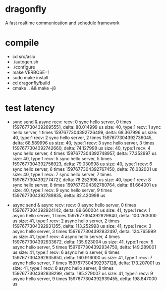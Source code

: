 # dragonfly
A fast realtime communication and schedule framework

# compile
 - cd src/asio
 - ./autogen.sh
 - ./configure
 - make VERBOSE=1
 - sudo make install
 - cd dragonfly/build
 - cmake .. && make -j8



# test latency
 - sync send & async recv:
recv: 0 sync hello server, 0 times 1597677304392695551, delta: 80.014999 us
size: 40, type:1
recv: 1 sync hello server, 1 times 1597677304392726499, delta: 68.367996 us
size: 40, type:1
recv: 2 sync hello server, 2 times 1597677304392736045, delta: 68.589996 us
size: 40, type:1
recv: 3 sync hello server, 3 times 1597677304392742660, delta: 74.127998 us
size: 40, type:1
recv: 4 sync hello server, 4 times 1597677304392748957, delta: 77.352997 us
size: 40, type:1
recv: 5 sync hello server, 5 times 1597677304392756923, delta: 79.030998 us
size: 40, type:1
recv: 6 sync hello server, 6 times 1597677304392767450, delta: 76.082001 us
size: 40, type:1
recv: 7 sync hello server, 7 times 1597677304392774727, delta: 78.252998 us
size: 40, type:1
recv: 8 sync hello server, 8 times 1597677304392780764, delta: 81.664001 us
size: 40, type:1
recv: 9 sync hello server, 9 times 1597677304392789835, delta: 82.420998 us


 - async send & async recv:
recv: 0 async hello server, 0 times 1597677304392924142, delta: 89.660004 us
size: 41, type:1
recv: 1 async hello server, 1 times 1597677304392929940, delta: 100.263000 us
size: 41, type:1
recv: 2 async hello server, 2 times 1597677304392931355, delta: 113.252998 us
size: 41, type:1
recv: 3 async hello server, 3 times 1597677304392932497, delta: 124.765999 us
size: 41, type:1
recv: 4 async hello server, 4 times 1597677304392933672, delta: 135.923004 us
size: 41, type:1
recv: 5 async hello server, 5 times 1597677304392934750, delta: 149.289001 us
size: 41, type:1
recv: 6 async hello server, 6 times 1597677304392935850, delta: 160.916000 us
size: 41, type:1
recv: 7 async hello server, 7 times 1597677304392937128, delta: 173.207001 us
size: 41, type:1
recv: 8 async hello server, 8 times 1597677304392938299, delta: 185.279007 us
size: 41, type:1
recv: 9 async hello server, 9 times 1597677304392939455, delta: 198.847000 us


